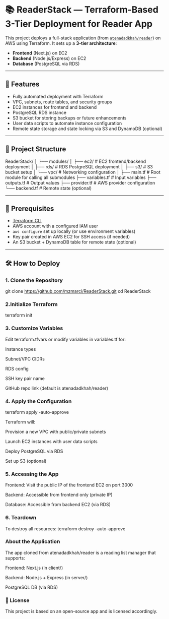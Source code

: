 # 📚 ReaderStack — Terraform-Based 3-Tier Deployment for Reader App

This project deploys a full-stack application (from [`atenadadkhah/reader`](https://github.com/atenadadkhah/reader.git)) on AWS using Terraform. It sets up a **3-tier architecture**:

- **Frontend** (Next.js) on EC2
- **Backend** (Node.js/Express) on EC2
- **Database** (PostgreSQL via RDS)

---

## 🚀 Features

- Fully automated deployment with Terraform
- VPC, subnets, route tables, and security groups
- EC2 instances for frontend and backend
- PostgreSQL RDS instance
- S3 bucket for storing backups or future enhancements
- User data scripts to automate instance configuration
- Remote state storage and state locking via S3 and DynamoDB (optional)

---

## 📁 Project Structure

ReaderStack/
│
├── modules/
│ ├── ec2/ # EC2 frontend/backend deployment
│ ├── rds/ # RDS PostgreSQL deployment
│ ├── s3/ # S3 bucket setup
│ └── vpc/ # Networking configuration
│
├── main.tf # Root module for calling all submodules
├── variables.tf # Input variables
├── outputs.tf # Output values
├── provider.tf # AWS provider configuration
└── backend.tf # Remote state (optional)


---

## 🧰 Prerequisites

- [Terraform CLI](https://developer.hashicorp.com/terraform/downloads)
- AWS account with a configured IAM user
- `aws configure` set up locally (or use environment variables)
- Key pair created in AWS EC2 for SSH access (if needed)
- An S3 bucket + DynamoDB table for remote state (optional)

---

## 🛠️ How to Deploy

### 1. Clone the Repository
git clone https://github.com/mzmarci/ReaderStack.git
cd ReaderStack

 ### 2.Initialize Terraform
 terraform init

 ### 3. Customize Variables
 Edit terraform.tfvars or modify variables in variables.tf for:

Instance types

Subnet/VPC CIDRs

RDS config

SSH key pair name

GitHub repo link (default is atenadadkhah/reader)

### 4. Apply the Configuration
terraform apply -auto-approve

Terraform will:

Provision a new VPC with public/private subnets

Launch EC2 instances with user data scripts

Deploy PostgreSQL via RDS

Set up S3 (optional)

### 5. Accessing the App
Frontend: Visit the public IP of the frontend EC2 on port 3000 

Backend: Accessible from frontend only (private IP)

Database: Accessible from backend EC2 (via RDS)

### 6. Teardown
To destroy all resources:
terraform destroy -auto-approve


### About the Application
The app cloned from atenadadkhah/reader is a reading list manager that supports:

Frontend: Next.js (in client/)

Backend: Node.js + Express (in server/)

PostgreSQL DB (via RDS)

### 📜 License
This project is based on an open-source app and is licensed accordingly.



